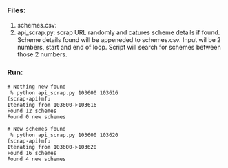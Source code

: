 ### Files:

1. schemes.csv:
2. api_scrap.py: scrap URL randomly and catures scheme details if found. Scheme details found will be appeneded to schemes.csv. Input wil be 2 numbers, start and end of loop. Script will search for schemes between those 2 numbers.
 

### Run:

```console
# Nothing new found
 % python api_scrap.py 103600 103616                                                                                 (scrap-api)mfu
Iterating from 103600->103616
Found 12 schemes
Found 0 new schemes
```


```console
# New schemes found
 % python api_scrap.py 103600 103620                                                                                 (scrap-api)mfu
Iterating from 103600->103620
Found 16 schemes
Found 4 new schemes
```